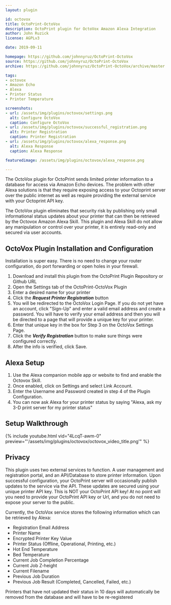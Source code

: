 ```yaml
---
layout: plugin

id: octovox
title: OctoPrint-OctoVox
description: OctoPrint plugin for OctoVox Amazon Alexa Integration
author: John Ruzick
license: AGPLv3

date: 2019-09-11

homepage: https://github.com/johnnyruz/OctoPrint-OctoVox
source: https://github.com/johnnyruz/OctoPrint-OctoVox
archive: https://github.com/johnnyruz/OctoPrint-OctoVox/archive/master.zip

tags:
- octovox
- Amazon Echo
- Alexa
- Printer Status
- Printer Temperature

screenshots:
- url: /assets/img/plugins/octovox/settings.png
  alt: Configure OctoVox
  caption: Configure OctoVox
- url: /assets/img/plugins/octovox/successful_registration.png
  alt: Printer Registration
  caption: Printer Registration
- url: /assets/img/plugins/octovox/alexa_response.png
  alt: Alexa Response
  caption: Alexa Response

featuredimage: /assets/img/plugins/octovox/alexa_response.png

---
```


The OctoVox plugin for OctoPrint sends limited printer information to a database for access via Amazon Echo devices. 
The problem with other Alexa solutions is that they require exposing access to your Octoprint server over the public internet 
as well as require providing the external service with your Octoprint API key.

The OctoVox plugin eliminates that security risk by publishing only small informational status updates about your printer 
that can then be retrieved by the Octovox Amazon Alexa Skill. This plugin and Alexa Skill do not allow any manipulation or
control over your printer, it is entirely read-only and secured via user accounts.

## OctoVox Plugin Installation and Configuration

Installation is super easy. There is no need to change your router configuration, do
port forwarding or open holes in your firewall.

1. Download and install this plugin from the OctoPrint Plugin Repository or Github URL
2. Open the Settings tab of the OctoPrint-OctoVox Plugin
3. Enter a desired name for your printer
4. Click the ***Request Printer Registration*** button
5. You will be redirected to the OctoVox Login Page. If you do not yet have an account, click "Sign-Up" and enter a valid 
email address and create a password. You will have to verify your email address and then you will be directed to a page 
that will provide a unique key for your printer.
6. Enter that unique key in the box for Step 3 on the OctoVox Settings Page.
7. Click the ***Verify Registration*** button to make sure things were configured correctly.
8. After the info is verified, click Save.

## Alexa Setup 

1. Use the Alexa companion mobile app or website to find and enable the Octovox Skill. 
2. Once enabled, click on Settings and select Link Account.
3. Enter the Username and Password created in step 4 of the Plugin Configuration.
4. You can now ask Alexa for your printer status by saying "Alexa, ask my 3-D print server for my printer status"

## Setup Walkthrough

{% include youtube.html vid="4LcqT-awm-0" preview="'/assets/img/plugins/octovox/octovox_video_title.png'" %}

## Privacy

This plugin uses two external services to function. A user management and registration portal, and an API/Database to store printer information. 
Upon successful configuration, your OctoPrint server will occasionally publish updates to the service via the API. These updates are secured
using your unique printer API key. This is NOT your OctoPrint API key! At no point will you need to provide your OctoPrint API key or Url, and
you do not need to expose your server to the public.

Currently, the OctoVox service stores the following information which can be retrieved by Alexa:
- Registration Email Address
- Printer Name
- Encrypted Printer Key Value
- Printer Status (Offline, Operational, Printing, etc.)
- Hot End Temperature
- Bed Temperature
- Current Job Completion Percentage
- Current Job Z-height
- Current Filename
- Previous Job Duration
- Previous Job Result (Completed, Cancelled, Failed, etc.)

Printers that have not updated their status in 10 days will automatically be removed from the database and will have to be re-registered 
